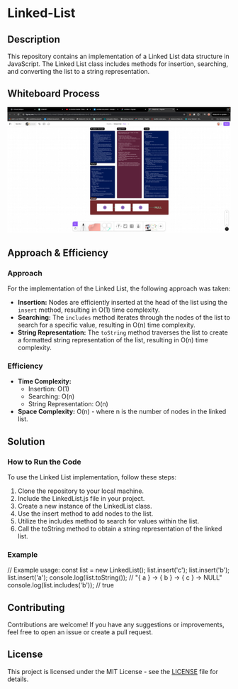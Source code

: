 
# Linked-List

## Description

This repository contains an implementation of a Linked List data structure in JavaScript. The Linked List class includes methods for insertion, searching, and converting the list to a string representation.

## Whiteboard Process

![Linke-List](Linked-List.png)

## Approach & Efficiency

### Approach

For the implementation of the Linked List, the following approach was taken:

- **Insertion:** Nodes are efficiently inserted at the head of the list using the `insert` method, resulting in O(1) time complexity.
- **Searching:** The `includes` method iterates through the nodes of the list to search for a specific value, resulting in O(n) time complexity.
- **String Representation:** The `toString` method traverses the list to create a formatted string representation of the list, resulting in O(n) time complexity.

### Efficiency

- **Time Complexity:**
  - Insertion: O(1)
  - Searching: O(n)
  - String Representation: O(n)
- **Space Complexity:** O(n) - where n is the number of nodes in the linked list.

## Solution

### How to Run the Code

To use the Linked List implementation, follow these steps:

1. Clone the repository to your local machine.
2. Include the LinkedList.js file in your project.
3. Create a new instance of the LinkedList class.
4. Use the insert method to add nodes to the list.
5. Utilize the includes method to search for values within the list.
6. Call the toString method to obtain a string representation of the linked list.

### Example

// Example usage:
const list = new LinkedList();
list.insert('c');
list.insert('b');
list.insert('a');
console.log(list.toString()); // "{ a } -> { b } -> { c } -> NULL"
console.log(list.includes('b')); // true

## Contributing

Contributions are welcome! If you have any suggestions or improvements, feel free to open an issue or create a pull request.

## License

This project is licensed under the MIT License - see the [LICENSE](LICENSE) file for details.
